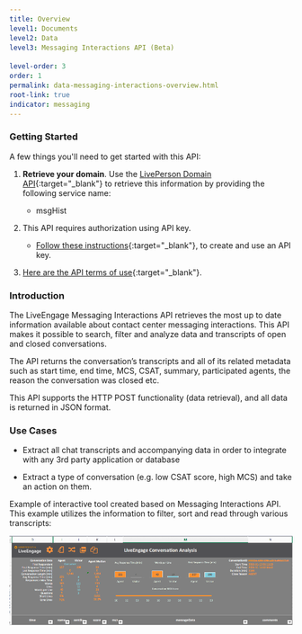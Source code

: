 ```yaml
---
title: Overview
level1: Documents
level2: Data
level3: Messaging Interactions API (Beta)

level-order: 3
order: 1
permalink: data-messaging-interactions-overview.html
root-link: true
indicator: messaging
---
```

### Getting Started

A few things you'll need to get started with this API:

1. **Retrieve your domain**. Use the [LivePerson Domain API](agent-domain-domain-api.html){:target="_blank"} to retrieve this information by providing the following service name:

	* msgHist

2. This API requires authorization using API key. 

	* [Follow these instructions](guides-gettingstarted.html){:target="_blank"}, to create and use an API key.

3. [Here are the API terms of use](https://www.liveperson.com/policies/terms-of-use){:target="_blank"}.

### Introduction

The LiveEngage Messaging Interactions API retrieves the most up to date information available about contact center messaging interactions. This API makes it possible to search, filter and analyze data and transcripts of open and closed conversations.

The API returns the conversation’s transcripts and all of its related metadata such as start time, end time, MCS, CSAT, summary, participated agents, the reason the conversation was closed etc.

This API supports the HTTP POST functionality (data retrieval), and all data is returned in JSON format. 

### Use Cases

* Extract all chat transcripts and accompanying data in order to integrate with any 3rd party application or database

* Extract a type of conversation (e.g. low CSAT score, high MCS) and take an action on them.

Example of interactive tool created based on Messaging Interactions API.  This example utilizes the information to filter, sort and read through various transcripts:

![MessagingInteractions](img/messaginginteractions.png)

